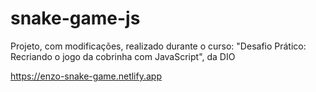 # snake-game-js
Projeto, com modificações, realizado durante o curso: "Desafio Prático: Recriando o jogo da cobrinha com JavaScript", da DIO

https://enzo-snake-game.netlify.app
